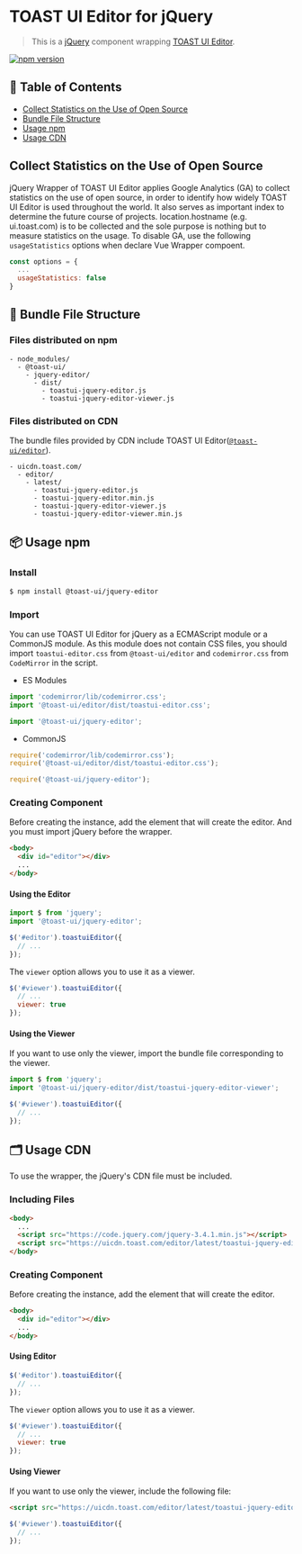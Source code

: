 # TOAST UI Editor for jQuery

> This is a [jQuery](https://jquery.com/) component wrapping [TOAST UI Editor](https://github.com/nhn/tui.editor/apps/editor).

[![npm version](https://img.shields.io/npm/v/@toast-ui/jquery-editor.svg)](https://www.npmjs.com/package/@toast-ui/jquery-editor)

## 🚩 Table of Contents

- [Collect Statistics on the Use of Open Source](#collect-statistics-on-the-use-of-open-source)
- [Bundle File Structure](#-bundle-file-structure)
- [Usage npm](#-usage-npm)
- [Usage CDN](#-usage-cdn)

## Collect Statistics on the Use of Open Source

jQuery Wrapper of TOAST UI Editor applies Google Analytics (GA) to collect statistics on the use of open source, in order to identify how widely TOAST UI Editor is used throughout the world. It also serves as important index to determine the future course of projects. location.hostname (e.g. ui.toast.com) is to be collected and the sole purpose is nothing but to measure statistics on the usage. To disable GA, use the following `usageStatistics` options when declare Vue Wrapper compoent.

```js
const options = {
  ...
  usageStatistics: false
}
```

## 📁 Bundle File Structure

### Files distributed on npm

```
- node_modules/
  - @toast-ui/
    - jquery-editor/
      - dist/
        - toastui-jquery-editor.js
        - toastui-jquery-editor-viewer.js
```

### Files distributed on CDN

The bundle files provided by CDN include TOAST UI Editor([`@toast-ui/editor`](https://github.com/nhn/tui.editor/apps/editor)).

```
- uicdn.toast.com/
  - editor/
    - latest/
      - toastui-jquery-editor.js
      - toastui-jquery-editor.min.js
      - toastui-jquery-editor-viewer.js
      - toastui-jquery-editor-viewer.min.js
```

## 📦 Usage npm

### Install

```sh
$ npm install @toast-ui/jquery-editor
```

### Import

You can use TOAST UI Editor for jQuery as a ECMAScript module or a CommonJS module. As this module does not contain CSS files, you should import `toastui-editor.css` from `@toast-ui/editor` and `codemirror.css` from `CodeMirror` in the script.

- ES Modules

```js
import 'codemirror/lib/codemirror.css';
import '@toast-ui/editor/dist/toastui-editor.css';

import '@toast-ui/jquery-editor';
```

- CommonJS

```js
require('codemirror/lib/codemirror.css');
require('@toast-ui/editor/dist/toastui-editor.css');

require('@toast-ui/jquery-editor');
```

### Creating Component

Before creating the instance, add the element that will create the editor. And you must import jQuery before the wrapper.

```html
<body>
  <div id="editor"></div>
  ...
</body>
```

#### Using the Editor

```js
import $ from 'jquery';
import '@toast-ui/jquery-editor';

$('#editor').toastuiEditor({
  // ...
});
```

The `viewer` option allows you to use it as a viewer.

```js
$('#viewer').toastuiEditor({
  // ...
  viewer: true
});
```

#### Using the Viewer

If you want to use only the viewer, import the bundle file corresponding to the viewer.

```js
import $ from 'jquery';
import '@toast-ui/jquery-editor/dist/toastui-jquery-editor-viewer';

$('#viewer').toastuiEditor({
  // ...
});
```

## 🗂 Usage CDN

To use the wrapper, the jQuery's CDN file must be included.

### Including Files

```html
<body>
  ...
  <script src="https://code.jquery.com/jquery-3.4.1.min.js"></script>
  <script src="https://uicdn.toast.com/editor/latest/toastui-jquery-editor.min.js"></script>
</body>
```

### Creating Component

Before creating the instance, add the element that will create the editor.

```html
<body>
  <div id="editor"></div>
  ...
</body>
```

#### Using Editor

```js
$('#editor').toastuiEditor({
  // ...
});
```

The `viewer` option allows you to use it as a viewer.

```js
$('#viewer').toastuiEditor({
  // ...
  viewer: true
});
```

#### Using Viewer

If you want to use only the viewer, include the following file:

```html
<script src="https://uicdn.toast.com/editor/latest/toastui-jquery-editor-viewer.min.js"></script>
```

```js
$('#viewer').toastuiEditor({
  // ...
});
```
